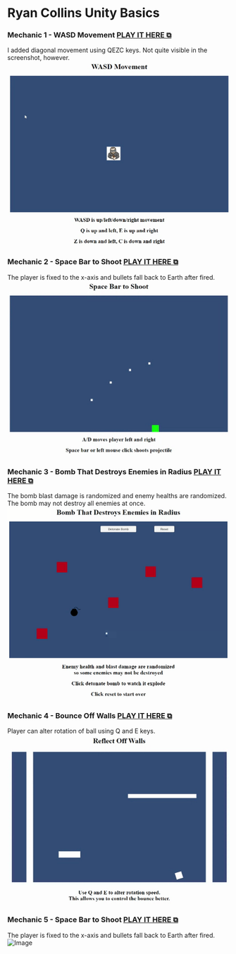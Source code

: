 # Ryan Collins Unity Basics
### Mechanic 1 - WASD Movement [PLAY IT HERE ⧉](https://ryscco.github.io/UnityBasics/Mechanic%201/build1/)
I added diagonal movement using QEZC keys. Not quite visible in the screenshot, however.<br>
![Image](Mechanic%201/demogif.gif)

### Mechanic 2 - Space Bar to Shoot [PLAY IT HERE ⧉](https://ryscco.github.io/UnityBasics/Mechanic%202/build1/)
The player is fixed to the x-axis and bullets fall back to Earth after fired.<br>
![Image](Mechanic%202/demogif.gif)

### Mechanic 3 - Bomb That Destroys Enemies in Radius [PLAY IT HERE ⧉](https://ryscco.github.io/UnityBasics/Mechanic%203/build1/)
The bomb blast damage is randomized and enemy healths are randomized.<br>
The bomb may not destroy all enemies at once.<br>
![Image](Mechanic%203/demogif.gif)

### Mechanic 4 - Bounce Off Walls [PLAY IT HERE ⧉](https://ryscco.github.io/UnityBasics/Mechanic%204/build1/)
Player can alter rotation of ball using Q and E keys.<br>
![Image](Mechanic%204/demogif.gif)

### Mechanic 5 - Space Bar to Shoot [PLAY IT HERE ⧉](https://ryscco.github.io/UnityBasics/Mechanic%205/build1/)
The player is fixed to the x-axis and bullets fall back to Earth after fired.<br>
![Image](Mechanic%205/demogif.gif)
